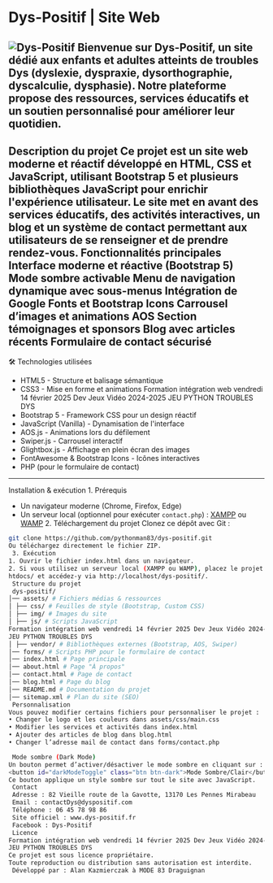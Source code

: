 # Dys-Positif | Site Web
![Dys-Positif](assets/img/logo-large.png)
Bienvenue sur Dys-Positif, un site dédié aux enfants et adultes atteints de troubles Dys
(dyslexie, dyspraxie, dysorthographie, dyscalculie, dysphasie).
Notre plateforme propose des ressources, services éducatifs et un soutien personnalisé pour
améliorer leur quotidien.
---
 Description du projet
Ce projet est un site web moderne et réactif développé en HTML, CSS et JavaScript, utilisant
Bootstrap 5 et plusieurs bibliothèques JavaScript pour enrichir l'expérience utilisateur.
Le site met en avant des services éducatifs, des activités interactives, un blog et un système de
contact permettant aux utilisateurs de se renseigner et de prendre rendez-vous.
 Fonctionnalités principales
 Interface moderne et réactive (Bootstrap 5)
 Mode sombre activable
 Menu de navigation dynamique avec sous-menus
 Intégration de Google Fonts et Bootstrap Icons
 Carrousel d’images et animations AOS
 Section témoignages et sponsors
 Blog avec articles récents
 Formulaire de contact sécurisé
---
🛠 Technologies utilisées
- HTML5 - Structure et balisage sémantique
- CSS3 - Mise en forme et animations
Formation intégration web vendredi 14 février 2025 Dev Jeux Vidéo 2024-2025
JEU PYTHON TROUBLES DYS
- Bootstrap 5 - Framework CSS pour un design réactif
- JavaScript (Vanilla) - Dynamisation de l'interface
- AOS.js - Animations lors du défilement
- Swiper.js - Carrousel interactif
- Glightbox.js - Affichage en plein écran des images
- FontAwesome & Bootstrap Icons - Icônes interactives
- PHP (pour le formulaire de contact)
---
 Installation & exécution
 1️. Prérequis
- Un navigateur moderne (Chrome, Firefox, Edge)
- Un serveur local (optionnel pour exécuter `contact.php`) :
[XAMPP](https://www.apachefriends.org/fr/index.html)
ou [WAMP](https://www.wampserver.com/)
 2️. Téléchargement du projet
Clonez ce dépôt avec Git :
```bash
git clone https://github.com/pythonman83/dys-positif.git
Ou téléchargez directement le fichier ZIP.
 3️. Exécution
1. Ouvrir le fichier index.html dans un navigateur.
2. Si vous utilisez un serveur local (XAMPP ou WAMP), placez le projet dans le dossier
htdocs/ et accédez-y via http://localhost/dys-positif/.
 Structure du projet
 dys-positif/
│── assets/ # Fichiers médias & ressources
│ ├── css/ # Feuilles de style (Bootstrap, Custom CSS)
│ ├── img/ # Images du site
│ ├── js/ # Scripts JavaScript
Formation intégration web vendredi 14 février 2025 Dev Jeux Vidéo 2024-2025
JEU PYTHON TROUBLES DYS
│ ├── vendor/ # Bibliothèques externes (Bootstrap, AOS, Swiper)
│── forms/ # Scripts PHP pour le formulaire de contact
│── index.html # Page principale
│── about.html # Page "À propos"
│── contact.html # Page de contact
│── blog.html # Page du blog
│── README.md # Documentation du projet
│── sitemap.xml # Plan du site (SEO)
 Personnalisation
Vous pouvez modifier certains fichiers pour personnaliser le projet :
• Changer le logo et les couleurs dans assets/css/main.css
• Modifier les services et activités dans index.html
• Ajouter des articles de blog dans blog.html
• Changer l’adresse mail de contact dans forms/contact.php

 Mode sombre (Dark Mode)
Un bouton permet d’activer/désactiver le mode sombre en cliquant sur :
<button id="darkModeToggle" class="btn btn-dark">Mode Sombre/Clair</button>
Ce bouton applique un style sombre sur tout le site avec JavaScript.
 Contact
 Adresse : 82 Vieille route de la Gavotte, 13170 Les Pennes Mirabeau
 Email : contactDys@dyspositif.com
 Téléphone : 06 45 78 98 86
 Site officiel : www.dys-positif.fr
 Facebook : Dys-Positif
 Licence
Formation intégration web vendredi 14 février 2025 Dev Jeux Vidéo 2024-2025
JEU PYTHON TROUBLES DYS
Ce projet est sous licence propriétaire.
Toute reproduction ou distribution sans autorisation est interdite.
 Développé par : Alan Kazmierczak à MODE 83 Draguignan
